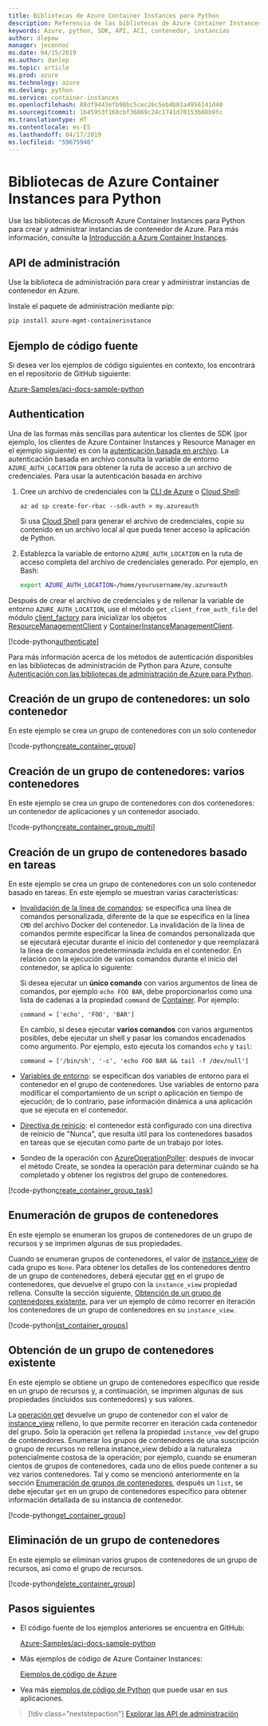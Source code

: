 ```yaml
---
title: Bibliotecas de Azure Container Instances para Python
description: Referencia de las bibliotecas de Azure Container Instances para Python
keywords: Azure, python, SDK, API, ACI, contenedor, instancias
author: dlepow
manager: jeconnoc
ms.date: 04/15/2019
ms.author: danlep
ms.topic: article
ms.prod: azure
ms.technology: azure
ms.devlang: python
ms.service: container-instances
ms.openlocfilehash: 88df9443efb98bc5cec26c5eb4b01a4956141d40
ms.sourcegitcommit: 1b45953f168cbf36869c24c1741d70153b88b9fc
ms.translationtype: HT
ms.contentlocale: es-ES
ms.lasthandoff: 04/17/2019
ms.locfileid: "59675940"
---
```

# <a name="azure-container-instances-libraries-for-python"></a>Bibliotecas de Azure Container Instances para Python

Use las bibliotecas de Microsoft Azure Container Instances para Python para crear y administrar instancias de contenedor de Azure. Para más información, consulte la [Introducción a Azure Container Instances](/azure/container-instances/container-instances-overview).

## <a name="management-apis"></a>API de administración

Use la biblioteca de administración para crear y administrar instancias de contenedor en Azure.

Instale el paquete de administración mediante pip:

```bash
pip install azure-mgmt-containerinstance
```

## <a name="example-source"></a>Ejemplo de código fuente

Si desea ver los ejemplos de código siguientes en contexto, los encontrará en el repositorio de GitHub siguiente:

[Azure-Samples/aci-docs-sample-python](https://github.com/Azure-Samples/aci-docs-sample-python)

## <a name="authentication"></a>Authentication

Una de las formas más sencillas para autenticar los clientes de SDK (por ejemplo, los clientes de Azure Container Instances y Resource Manager en el ejemplo siguiente) es con la [autenticación basada en archivo](/python/azure/python-sdk-azure-authenticate#mgmt-auth-file). La autenticación basada en archivo consulta la variable de entorno `AZURE_AUTH_LOCATION` para obtener la ruta de acceso a un archivo de credenciales. Para usar la autenticación basada en archivo

1. Cree un archivo de credenciales con la [CLI de Azure](/cli/azure) o [Cloud Shell](https://shell.azure.com/):

   `az ad sp create-for-rbac --sdk-auth > my.azureauth`

   Si usa [Cloud Shell](https://shell.azure.com/) para generar el archivo de credenciales, copie su contenido en un archivo local al que pueda tener acceso la aplicación de Python.

2. Establezca la variable de entorno `AZURE_AUTH_LOCATION` en la ruta de acceso completa del archivo de credenciales generado. Por ejemplo, en Bash:

   ```bash
   export AZURE_AUTH_LOCATION=/home/yourusername/my.azureauth
   ```

Después de crear el archivo de credenciales y de rellenar la variable de entorno `AZURE_AUTH_LOCATION`, use el método `get_client_from_auth_file` del módulo [client_factory][client_factory] para inicializar los objetos [ResourceManagementClient][ResourceManagementClient] y [ContainerInstanceManagementClient][ContainerInstanceManagementClient].

<!-- SOURCE REPO: https://github.com/Azure-Samples/aci-docs-sample-python -->
[!code-python[authenticate](~/aci-docs-sample-python/src/aci_docs_sample.py#L45-L58 "Authenticate ACI and Resource Manager clients")]

Para más información acerca de los métodos de autenticación disponibles en las bibliotecas de administración de Python para Azure, consulte [Autenticación con las bibliotecas de administración de Azure para Python](/python/azure/python-sdk-azure-authenticate).

## <a name="create-container-group---single-container"></a>Creación de un grupo de contenedores: un solo contenedor

En este ejemplo se crea un grupo de contenedores con un solo contenedor

<!-- SOURCE REPO: https://github.com/Azure-Samples/aci-docs-sample-python -->
[!code-python[create_container_group](~/aci-docs-sample-python/src/aci_docs_sample.py#L94-L141 "Create single-container group")]

## <a name="create-container-group---multiple-containers"></a>Creación de un grupo de contenedores: varios contenedores

En este ejemplo se crea un grupo de contenedores con dos contenedores: un contenedor de aplicaciones y un contenedor asociado.

<!-- SOURCE REPO: https://github.com/Azure-Samples/aci-docs-sample-python -->
[!code-python[create_container_group_multi](~/aci-docs-sample-python/src/aci_docs_sample.py#L144-L197 "Create multi-container group")]

## <a name="create-task-based-container-group"></a>Creación de un grupo de contenedores basado en tareas

En este ejemplo se crea un grupo de contenedores con un solo contenedor basado en tareas. En este ejemplo se muestran varias características:

* [Invalidación de la línea de comandos](/azure/container-instances/container-instances-restart-policy#command-line-override): se especifica una línea de comandos personalizada, diferente de la que se especifica en la línea `CMD` del archivo Docker del contenedor. La invalidación de la línea de comandos permite especificar la línea de comandos personalizada que se ejecutará ejecutar durante el inicio del contenedor y que reemplazará la línea de comandos predeterminada incluida en el contenedor. En relación con la ejecución de varios comandos durante el inicio del contenedor, se aplica lo siguiente:

   Si desea ejecutar un **único comando** con varios argumentos de línea de comandos, por ejemplo `echo FOO BAR`, debe proporcionarlos como una lista de cadenas a la propiedad `command` de [Container][Container]. Por ejemplo: 

   `command = ['echo', 'FOO', 'BAR']`

   En cambio, si desea ejecutar **varios comandos** con varios argumentos posibles, debe ejecutar un shell y pasar los comandos encadenados como argumento. Por ejemplo, esto ejecuta los comandos `echo` y `tail`:

   `command = ['/bin/sh', '-c', 'echo FOO BAR && tail -f /dev/null']`
* [Variables de entorno](/azure/container-instances/container-instances-environment-variables): se especifican dos variables de entorno para el contenedor en el grupo de contenedores. Use variables de entorno para modificar el comportamiento de un script o aplicación en tiempo de ejecución; de lo contrario, pase información dinámica a una aplicación que se ejecuta en el contenedor.
* [Directiva de reinicio](/azure/container-instances/container-instances-restart-policy): el contenedor está configurado con una directiva de reinicio de "Nunca", que resulta útil para los contenedores basados en tareas que se ejecutan como parte de un trabajo por lotes.
* Sondeo de la operación con [AzureOperationPoller][AzureOperationPoller]: después de invocar el método Create, se sondea la operación para determinar cuándo se ha completado y obtener los registros del grupo de contenedores.

<!-- SOURCE REPO: https://github.com/Azure-Samples/aci-docs-sample-python -->
[!code-python[create_container_group_task](~/aci-docs-sample-python/src/aci_docs_sample.py#L200-L276 "Run a task-based container")]

## <a name="list-container-groups"></a>Enumeración de grupos de contenedores

En este ejemplo se enumeran los grupos de contenedores de un grupo de recursos y se imprimen algunas de sus propiedades.

Cuando se enumeran grupos de contenedores, el valor de [instance_view][instance_view] de cada grupo es `None`. Para obtener los detalles de los contenedores dentro de un grupo de contenedores, deberá ejecutar [get][containergroupoperations_get] en el grupo de contenedores, que devuelve el grupo con la `instance_view` propiedad rellena. Consulte la sección siguiente, [Obtención de un grupo de contenedores existente](#get-an-existing-container-group), para ver un ejemplo de cómo recorrer en iteración los contenedores de un grupo de contenedores en su `instance_view`.

<!-- SOURCE REPO: https://github.com/Azure-Samples/aci-docs-sample-python -->
[!code-python[list_container_groups](~/aci-docs-sample-python/src/aci_docs_sample.py#L279-L293 "List container groups")]

## <a name="get-an-existing-container-group"></a>Obtención de un grupo de contenedores existente

En este ejemplo se obtiene un grupo de contenedores específico que reside en un grupo de recursos y, a continuación, se imprimen algunas de sus propiedades (incluidos sus contenedores) y sus valores.

La [operación get][containergroupoperations_get] devuelve un grupo de contenedor con el valor de [instance_view][instance_view] relleno, lo que permite recorrer en iteración cada contenedor del grupo. Solo la operación `get` rellena la propiedad `instance_vew` del grupo de contenedores. Enumerar los grupos de contenedores de una suscripción o grupo de recursos no rellena instance_view debido a la naturaleza potencialmente costosa de la operación; por ejemplo, cuando se enumeran cientos de grupos de contenedores, cada uno de ellos puede contener a su vez varios contenedores. Tal y como se mencionó anteriormente en la sección [Enumeración de grupos de contenedores](#list-container-groups), después un `list`, se debe ejecutar `get` en un grupo de contenedores específico para obtener información detallada de su instancia de contenedor.

<!-- SOURCE REPO: https://github.com/Azure-Samples/aci-docs-sample-python -->
[!code-python[get_container_group](~/aci-docs-sample-python/src/aci_docs_sample.py#L296-L325 "Get container group")]

## <a name="delete-a-container-group"></a>Eliminación de un grupo de contenedores

En este ejemplo se eliminan varios grupos de contenedores de un grupo de recursos, así como el grupo de recursos.

<!-- SOURCE REPO: https://github.com/Azure-Samples/aci-docs-sample-python -->
[!code-python[delete_container_group](~/aci-docs-sample-python/src/aci_docs_sample.py#L83-L91 "Delete container groups and resource group")]

## <a name="next-steps"></a>Pasos siguientes

* El código fuente de los ejemplos anteriores se encuentra en GitHub:

  [Azure-Samples/aci-docs-sample-python][aci-docs-sample-python]

* Más ejemplos de código de Azure Container Instances:

  [Ejemplos de código de Azure][samples-aci]

* Vea más [ejemplos de código de Python][samples-python] que puede usar en sus aplicaciones.

> [!div class="nextstepaction"]
> [Explorar las API de administración](/python/api/overview/azure/containerinstance/management)

<!-- LINKS - External -->
[aci-docs-sample-python]: https://github.com/Azure-Samples/aci-docs-sample-python
[samples-aci]: https://azure.microsoft.com/resources/samples/?sort=0&term=ACI
[samples-python]: https://azure.microsoft.com/resources/samples/?platform=python

<!-- TYPES -->
[AzureOperationPoller]: /python/api/msrestazure.azure_operation.AzureOperationPoller
[client_factory]: /python/api/azure.common.client_factory
[Container]: /python/api/azure.mgmt.containerinstance.models.container
[ContainerGroupInstanceView]: /python/api/azure.mgmt.containerinstance.models.containergrouppropertiesinstanceview
[containergroupoperations_get]: /python/api/azure.mgmt.containerinstance.operations.containergroupsoperations#get
[ContainerInstanceManagementClient]: /python/api/azure.mgmt.containerinstance.containerinstancemanagementclient
[instance_view]: /python/api/azure.mgmt.containerinstance.models.containergroup#variables
[ResourceManagementClient]: /python/api/azure.mgmt.resource.resources.resourcemanagementclient